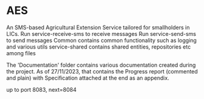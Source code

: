 # AES
An SMS-based Agricultural Extension Service tailored for smallholders in LICs.
Run service-receive-sms to receive messages
Run service-send-sms to send messages
Common contains common functionality such as logging and various utils
service-shared contains shared entities, repositories etc among files

The 'Documentation' folder contains various documentation created during the project.
As of 27/11/2023, that contains the Progress report (commented and plain) with Specification attached at the end as an appendix.

up to port 8083, next=8084